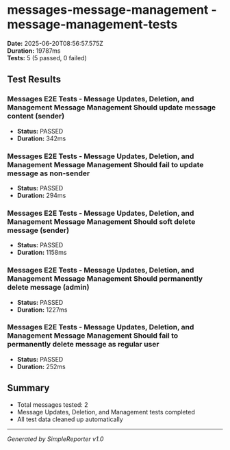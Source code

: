 # messages-message-management - message-management-tests

**Date:** 2025-06-20T08:56:57.575Z  
**Duration:** 19787ms  
**Tests:** 5 (5 passed, 0 failed)

## Test Results


### Messages E2E Tests - Message Updates, Deletion, and Management Message Management Should update message content (sender)
- **Status:** PASSED
- **Duration:** 342ms



### Messages E2E Tests - Message Updates, Deletion, and Management Message Management Should fail to update message as non-sender
- **Status:** PASSED
- **Duration:** 294ms



### Messages E2E Tests - Message Updates, Deletion, and Management Message Management Should soft delete message (sender)
- **Status:** PASSED
- **Duration:** 1158ms



### Messages E2E Tests - Message Updates, Deletion, and Management Message Management Should permanently delete message (admin)
- **Status:** PASSED
- **Duration:** 1227ms



### Messages E2E Tests - Message Updates, Deletion, and Management Message Management Should fail to permanently delete message as regular user
- **Status:** PASSED
- **Duration:** 252ms



## Summary

- Total messages tested: 2
- Message Updates, Deletion, and Management tests completed
- All test data cleaned up automatically

---
*Generated by SimpleReporter v1.0*
